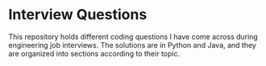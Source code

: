 Interview Questions
===================

This repository holds different coding questions I have come across during engineering job interviews. The solutions are in Python and Java, and they are organized into sections according to their topic.


